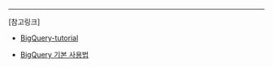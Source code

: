 ---
[참고링크]

- [BigQuery-tutorial](https://github.com/zzsza/bigquery-tutorial)

- [BigQuery 기본 사용법](https://jungwoon.github.io/bigquery/2017/10/31/BigQuery-Syntax/)